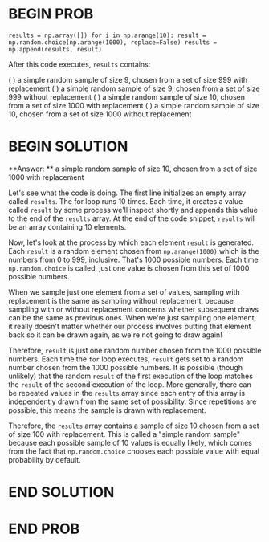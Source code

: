 # BEGIN PROB

`results = np.array([])
for i in np.arange(10):
    result = np.random.choice(np.arange(1000), replace=False)
    results = np.append(results, result)`

After this code executes, `results` contains:

( ) a simple random sample of size 9, chosen from a set of size 999 with replacement
( ) a simple random sample of size 9, chosen from a set of size 999 without replacement
( ) a simple random sample of size 10, chosen from a set of size 1000 with replacement
( ) a simple random sample of size 10, chosen from a set of size 1000 without replacement

# BEGIN SOLUTION

**Answer: ** a simple random sample of size 10, chosen from a set of size 1000 with replacement

Let's see what the code is doing. The first line initializes an empty array called `results`. The for loop runs 10 times. Each time, it creates a value called `result` by some process we'll inspect shortly and appends this value to the end of the `results` array. At the end of the code snippet, `results` will be an array containing 10 elements.

Now, let's look at the process by which each element `result` is generated. Each `result` is a random element chosen from `np.arange(1000)` which is the numbers from 0 to 999, inclusive. That's 1000 possible numbers. Each time `np.random.choice` is called, just one value is chosen from this set of 1000 possible numbers. 

When we sample just one element from a set of values, sampling with replacement is the same as sampling without replacement, because sampling with or without replacement concerns whether subsequent draws can be the same as previous ones. When we're just sampling one element, it really doesn't matter whether our process involves putting that element back so it can be drawn again, as we're not going to draw again!

Therefore, `result` is just one random number chosen from the 1000 possible numbers. Each time the `for` loop executes, `result` gets set to a random number chosen from the 1000 possible numbers. It is possible (though unlikely) that the random `result` of the first execution of the loop matches the `result` of the second execution of the loop. More generally, there can be repeated values in the `results` array since each entry of this array is independently drawn from the same set of possibility. Since repetitions are possible, this means the sample is drawn with replacement.

Therefore, the `results` array contains a sample of size 10 chosen from a set of size 100 with replacement. This is called a "simple random sample" because each possible sample of 10 values is equally likely, which comes from the fact that `np.random.choice` chooses each possible value with equal probability by default.

# END SOLUTION

# END PROB
